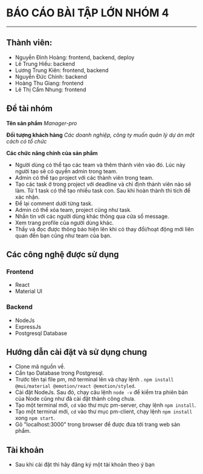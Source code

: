 # BÁO CÁO BÀI TẬP LỚN NHÓM 4

---

## Thành viên:

- Nguyễn Đình Hoàng: frontend, backend, deploy
- Lê Trung Hiếu: backend
- Lương Trung Kiên: frontend, backend
- Nguyễn Đức Chính: backend
- Hoàng Thu Giang: frontend
- Lê Thị Cẩm Nhung: frontend

## Đề tài nhóm

**Tên sản phẩm** _Manager-pro_

**Đối tượng khách hàng** _Các doanh nghiệp, công ty muốn quản lý dự án một cách có tổ chức_

**Các chức năng chính của sản phẩm**
- Người dùng có thể tạo các team và thêm thành viên vào đó. Lúc này người tạo sẽ có quyền admin trong team.
- Admin có thể tạo project với các thành viên trong team.
- Tạo các task ở trong project với deadline và chỉ định thành viên nào sẽ làm. 
Từ 1 task có thể tạo nhiều task con. Sau khi hoàn thành thì tích để xác nhận.
- Để lại comment dưới từng task.
- Admin có thể xóa team, project cũng như task.
- Nhắn tin với các người dùng khác thông qua cửa sổ message.
- Xem trang profile của người dùng khác.
- Thấy và đọc được thông báo hiện lên khi có thay đổi/hoạt động mới liên quan đến bạn cũng như team của bạn.

## Các công nghệ được sử dụng

### Frontend
- React
- Material UI
### Backend
- NodeJs
- ExpressJs
- Postgresql Database

## Hướng dẫn cài đặt và sử dụng chung

- Clone mã nguồn về.
- Cần tạo Database trong Postgresql.
- Trước tên tại file pm, mở terminal lên và chạy lệnh .
`npm install @mui/material @emotion/react @emotion/styled`.
- Cài đặt NodeJs. Sau đó, chạy câu lệnh `node -v`
để kiểm tra phiên bản của Node cũng như đã cài đặt thành công chưa.
- Tạo một terminal mới, `cd` vào thư mực pm-server,
chạy lệnh `npm install`.
- Tạo một terminal mới, `cd` vào thư mục pm-client, 
chạy lệnh `npm install` xong `npm start`.
- Gõ "localhost:3000" trong browser để được đưa tới trang web sản phẩm.

## Tài khoản
 - Sau khi cài đặt thì hãy đăng ký một tài khoản theo ý bạn